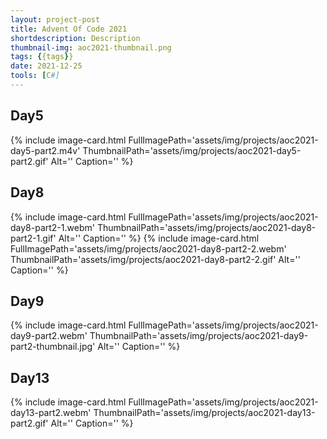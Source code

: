 ```yaml
---
layout: project-post
title: Advent Of Code 2021
shortdescription: Description
thumbnail-img: aoc2021-thumbnail.png
tags: {{tags}}
date: 2021-12-25
tools: [C#]
---
```


## Day5
{% include image-card.html FullImagePath='assets/img/projects/aoc2021-day5-part2.m4v' ThumbnailPath='assets/img/projects/aoc2021-day5-part2.gif' Alt='' Caption='' %}

## Day8
<div class="row">
{% include image-card.html FullImagePath='assets/img/projects/aoc2021-day8-part2-1.webm' ThumbnailPath='assets/img/projects/aoc2021-day8-part2-1.gif' Alt='' Caption='' %}
{% include image-card.html FullImagePath='assets/img/projects/aoc2021-day8-part2-2.webm' ThumbnailPath='assets/img/projects/aoc2021-day8-part2-2.gif' Alt='' Caption='' %}
</div>

## Day9
{% include image-card.html FullImagePath='assets/img/projects/aoc2021-day9-part2.webm' ThumbnailPath='assets/img/projects/aoc2021-day9-part2-thumbnail.jpg' Alt='' Caption='' %}

## Day13
{% include image-card.html FullImagePath='assets/img/projects/aoc2021-day13-part2.webm' ThumbnailPath='assets/img/projects/aoc2021-day13-part2.gif' Alt='' Caption='' %}
